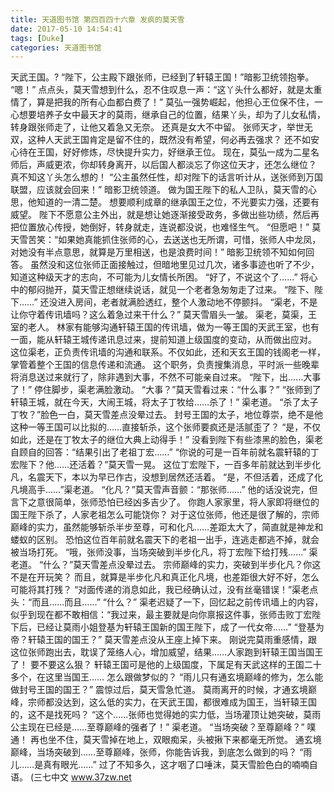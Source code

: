 ```yaml
---
title: 天道图书馆 第四百四十六章 发疯的莫天雪
date: 2017-05-10 14:54:41
tags: [Duke]
categories: 天道图书馆
---
```


天武王国。?
“陛下，公主殿下跟张师，已经到了轩辕王国！”暗影卫统领抱拳。
“嗯！”
点点头，莫天雪想到什么，忍不住叹息一声：“这丫头什么都好，就是太重情了，算是把我的所有心血都白费了！”
莫弘一强势崛起，他担心王位保不住，一心想要培养子女中最天才的莫雨，继承自己的位置，结果丫头，却为了儿女私情，转身跟张师走了，让他又着急又无奈。
还真是女大不中留。
张师天才，举世无双，这种人天武王国肯定是留不住的，既然没有希望，何必再去强求？
还不如安心待在王国，好好修炼，尽快提升实力，好继承王位。
现在，莫弘一成为二星名师后，声威更浓，你却转身离开，以后国人都淡忘了你这位天才，还怎么继位？
真不知这丫头怎么想的！
“公主虽然任性，却对陛下的话言听计从，送张师到万国联盟，应该就会回来！”
暗影卫统领道。
做为国王陛下的私人卫队，莫天雪的心思，他知道的一清二楚。
想要顺利成章的继承国王之位，不光要实力强，还要有威望。
陛下不愿意公主外出，就是想让她逐渐接受政务，多做出些功绩，然后再把位置放心传授，她倒好，转身就走，连说都没说，也难怪生气。
“但愿吧！”
莫天雪苦笑：“如果她真能抓住张师的心，去送送也无所谓，可惜，张师人中龙凤，对她没有半点意思，就算是万里相送，也是浪费时间！”
暗影卫统领不知如何回答。
虽然没和这位张师正面接触过，但暗地里见过几次，诸多事迹也听了不少，知道这种级天才的志向，不可能为儿女情长所困。
“好了，不说这个了……”
将心中的郁闷抛开，莫天雪正想继续说话，就见一个老者急匆匆走了过来。
“陛下、陛下……”
还没进入房间，老者就满脸透红，整个人激动地不停颤抖。
“渠老，不是让你守着传讯墙吗？这么着急过来干什么？”
莫天雪眉头一皱。
渠老，莫渠，王室的老人。
林家有能够沟通轩辕王国的传讯墙，做为一等王国的天武王室，也有一面，能从轩辕王城传递讯息过来，提前知道上级国度的变动，从而做出应对。
这位渠老，正负责传讯墙的沟通和联系。不仅如此，还和天玄王国的钱阁老一样，掌管着整个王国的信息传递和流通。
这个职务，负责搜集消息，平时派一些晚辈将消息送过来就行了，除非遇到大事，不然不可能亲自过来。
“陛下，出……大事了！”
停住脚步，渠老满脸激动。
“大事？”莫天雪看过来：“什么事？”
“张师到了轩辕王城，就在今天，大闹王城，将太子丁牧给……杀了！”
渠老道。
“杀了太子丁牧？”脸色一白，莫天雪差点没晕过去。
封号王国的太子，地位尊崇，绝不是他这种一等王国可以比拟的……直接斩杀，这个张师要疯还是活腻歪了？
“是，不仅如此，还是在丁牧太子的继位大典上动得手！”
没看到陛下有些漆黑的脸色，渠老自顾自的回答：“结果引出了老祖丁宏……”
“你说的可是一百年前就名震轩辕的丁宏陛下？他……还活着？”莫天雪一晃。
这位丁宏陛下，一百多年前就达到半步化凡，名震天下，本以为早已作古，没想到居然还活着。
“是，不但活着，还成了化凡境高手……”渠老道。
“化凡？”莫天雪声音颤：“那张师……”
他的话没说完，但言下之意很简单，张师恐怕已经凶多吉少了。
你跑人家家里，将人家即将继位的国王陛下杀了，人家老祖怎么可能饶你？
对于这位张师，他还是很了解的，宗师巅峰的实力，虽然能够斩杀半步至尊，可和化凡……差距太大了，简直就是神龙和蝼蚁的区别。
恐怕这位百年前就名震天下的老祖一出手，连逃走都逃不掉，就会被当场打死。
“哦，张师没事，当场突破到半步化凡，将丁宏陛下给打残……”
渠老道。
“什么？”莫天雪差点没晕过去。
宗师巅峰的实力，突破到半步化凡？你这不是在开玩笑？
而且，就算是半步化凡和真正化凡境，也差距很大好不好，怎么可能将其打残？
“对面传递的消息如此，我已经确认过，没有丝毫错误！”渠老点头：“而且……而且……”
“什么？”
渠老迟疑了一下，回忆起之前传讯墙上的内容，似乎到现在都不敢相信：“我过来，最主要就是向你禀报这件事，张师击败丁宏陛下后，已经让莫雨小姐登基为轩辕王国新的国王陛下，成了一代女帝……”
“登基为帝？轩辕王国的国王？”
莫天雪差点没从王座上掉下来。
刚说完莫雨重感情，跟这位张师跑出去，耽误了笼络人心，增加威望，结果……人家跑到轩辕王国当国王了！
要不要这么狠？
轩辕王国可是他的上级国度，下属足有天武这样的王国二十多个，在这里当国王……
怎么跟做梦似的？
“雨儿只有通玄境巅峰的修为，怎么能做封号王国的国王？”
震惊过后，莫天雪急忙道。
莫雨离开的时候，才通玄境巅峰，宗师都没达到，这么低的实力，在天武王国，都很难成为国王，当轩辕王国的，这不是找死吗？
“这个……张师也觉得她的实力低，当场灌顶让她突破，莫雨公主现在已经是……至尊巅峰的强者了！”
渠老道。
“当场突破？至尊巅峰？”
噗通！
再也坐不住，莫天雪掉在地上，双眼痴呆，头被揪下来都毫无所觉。
通玄境巅峰，当场突破到……至尊巅峰，张师，你能告诉我，到底怎么做到的吗？
“雨儿……是真有眼光……”
过了不知多久，这才咽了口唾沫，莫天雪脸色白的喃喃自语。
(三七中文 www.37zw.net